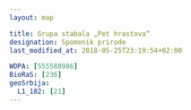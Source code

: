 ```yaml
---
layout: map

title: Grupa stabala „Pet hrastova“
designation: Spomenik prirode
last_modified_at: 2018-05-25T23:19:54+02:00

WDPA: [555588986]
BioRaS: [236]
geoSrbija:
  L1_182: [21]
---
```

